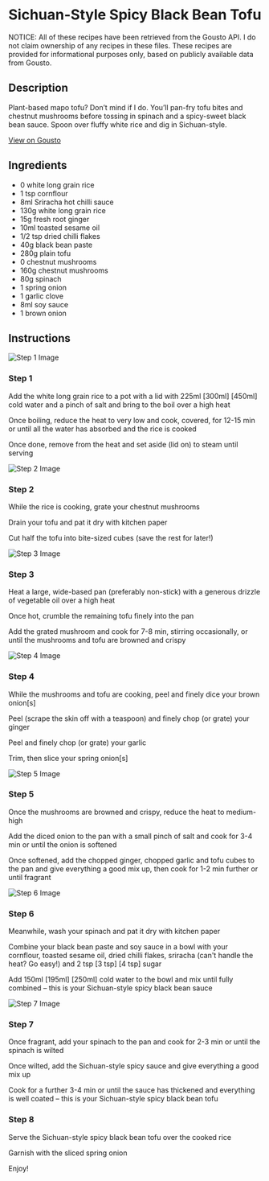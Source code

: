 # Sichuan-Style Spicy Black Bean Tofu

NOTICE: All of these recipes have been retrieved from the Gousto API. I do not claim ownership of any recipes in these files. These recipes are provided for informational purposes only, based on publicly available data from Gousto.

## Description

Plant-based mapo tofu? Don’t mind if I do. You’ll pan-fry tofu bites and chestnut mushrooms before tossing in spinach and a spicy-sweet black bean sauce. Spoon over fluffy white rice and dig in Sichuan-style.

[View on Gousto](https://www.gousto.co.uk/recipes/cookbook/sichuan-style-spicy-black-bean-tofu)

## Ingredients

- 0 white long grain rice
- 1 tsp cornflour
- 8ml Sriracha hot chilli sauce
- 130g white long grain rice
- 15g fresh root ginger
- 10ml toasted sesame oil
- 1/2 tsp dried chilli flakes
- 40g black bean paste
- 280g plain tofu
- 0 chestnut mushrooms
- 160g chestnut mushrooms
- 80g spinach
- 1 spring onion
- 1 garlic clove
- 8ml soy sauce
- 1 brown onion

## Instructions

![Step 1 Image](https://production-media.gousto.co.uk/cms/recipe-step-image/Step-1-1680167419566-x200.jpg)

### Step 1

Add the white long grain rice to a pot with a lid with 225ml <span class="text-purple">[300ml]</span> <span class="text-danger">[450ml]</span> cold water and a pinch of salt and bring to the boil over a high heat

Once boiling, reduce the heat to very low and cook, covered, for 12-15 min or until all the water has absorbed and the rice is cooked

Once done, remove from the heat and set aside (lid on) to steam until serving

![Step 2 Image](https://production-media.gousto.co.uk/cms/recipe-step-image/Step-2-1680167425888-x200.jpg)

### Step 2

While the rice is cooking, grate your chestnut mushrooms

Drain your tofu and pat it dry with kitchen paper

Cut half the tofu into bite-sized cubes (save the rest for later!)

![Step 3 Image](https://production-media.gousto.co.uk/cms/recipe-step-image/Step-3-1680167436786-x200.jpg)

### Step 3

Heat a large, wide-based pan (preferably non-stick) with a generous drizzle of vegetable oil over a high heat

Once hot, crumble the remaining tofu finely into the pan

Add the grated mushroom and cook for 7-8 min, stirring occasionally, or until the mushrooms and tofu are browned and crispy

![Step 4 Image](https://production-media.gousto.co.uk/cms/recipe-step-image/Step-4-1680167440452-x200.jpg)

### Step 4

While the mushrooms and tofu are cooking, peel and finely dice your brown onion[s]

Peel (scrape the skin off with a teaspoon) and finely chop (or grate) your ginger

Peel and finely chop (or grate) your garlic

Trim, then slice your spring onion[s]

![Step 5 Image](https://production-media.gousto.co.uk/cms/recipe-step-image/Step-5-1680167443840-x200.jpg)

### Step 5

Once the mushrooms are browned and crispy, reduce the heat to medium-high

Add the diced onion to the pan with a small pinch of salt and cook for 3-4 min or until the onion is softened

Once softened, add the chopped ginger, chopped garlic and tofu cubes to the pan and give everything a good mix up, then cook for 1-2 min further or until fragrant

![Step 6 Image](https://production-media.gousto.co.uk/cms/recipe-step-image/Step-6-1680167447325-x200.jpg)

### Step 6

Meanwhile, wash your spinach and pat it dry with kitchen paper

Combine your black bean paste and soy sauce in a bowl with your cornflour, toasted sesame oil, dried chilli flakes, sriracha (can't handle the heat? Go easy!) and 2 tsp <span class="text-purple">[3 tsp]</span> <span class="text-danger">[4 tsp]</span> sugar

Add 150ml <span class="text-purple">[195ml] </span><span class="text-danger">[250ml]</span> cold water to the bowl and mix until fully combined – this is your Sichuan-style spicy black bean sauce

![Step 7 Image](https://production-media.gousto.co.uk/cms/recipe-step-image/Step-7-1680167451211-x200.jpg)

### Step 7

Once fragrant, add your spinach to the pan and cook for 2-3 min or until the spinach is wilted

Once wilted, add the Sichuan-style spicy sauce and give everything a good mix up

Cook for a further 3-4 min or until the sauce has thickened and everything is well coated – this is your Sichuan-style spicy black bean tofu

### Step 8

Serve the Sichuan-style spicy black bean tofu over the cooked rice

Garnish with the sliced spring onion

Enjoy!

